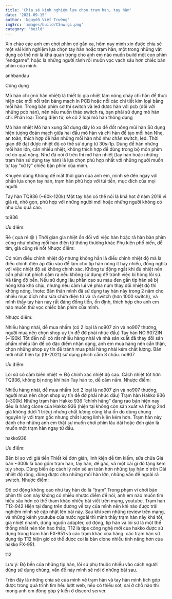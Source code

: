 ```yaml
---
title: 'Chia sẻ kinh nghiệm lựa chọn trạm hàn, tay hàn'
date: '2021-09-15'
author: 'Nguyễn Viết Trường'
imgSrc: 'images/build/C5nwrgi.png'
category: 'build'
---
```

Xin chào các anh em chơi phím cơ gần xa, hôm nay mình xin được chia sẻ một vài kinh nghiệm lựa chọn tay hàn hoặc trạm hàn, một trong những vật dụng có thể nói là khá quan trọng cho anh em nào muốn build một con phím “endgame”, hoặc là những người rảnh rỗi muốn vọc vạch sâu hơn chiếc bàn phím của mình.

anhbandau

Công dụng

Mỏ hàn chì (mỏ hàn nhiệt) là thiết bị gia nhiệt làm nóng chảy chì hàn để thực hiện các mối nối trên bảng mạch in PCB hoặc nối các chi tiết kim loại bằng mối hàn.
Trong bàn phím cơ thì switch và led được hàn với pcb (đối với những pcb hàn), nên nếu muốn tháo switch ra, bạn phải sử dụng mỏ hàn chì.
Phân loại
Trong điện tử, sẽ có 2 loại mỏ hàn thông dụng

Mỏ hàn nhiệt	Mỏ hàn xung
Sử dụng dây lò xo để đốt nóng mũi hàn	Sử dụng hiện tượng đoản mạch giữa hai đầu mỏ hàn và chì hàn để tạo mối hàn
Nhẹ, an toàn, thích hợp để hàn những mối hàn nhỏ như chân switch, led. Thời gian để đạt được nhiệt độ có thể sử dụng từ 30s-1p.	Dùng để hàn những mối hàn lớn, cần nhiều nhiệt, không thích hợp để dùng trong bộ môn phím cơ do quá nặng.
Như đã nói ở trên thì mở hàn nhiệt (tay hàn hoặc những trạm hàn sử dụng tay hàn) là lựa chọn phù hợp nhất với những người muốn tự tay “xử lý” chiếc bàn phím của mình.

Khuyên dùng
Không để mất thời gian của anh em, mình sẽ đến ngay với phần lựa chọn tay hàn, trạm hàn phù hợp với túi tiền, mục đích của mọi người.

Tay hàn TQ936 (~60k-120k)
Một tay hàn có thể nói là khá hot ở năm 2019 vì giá rẻ, nhỏ gọn, phù hợp với những người mới hoặc những người không có nhu cầu quá cao.

tq936

Ưu điểm:

Rẻ ( quá rẻ 😆 )
Thời gian gia nhiệt ổn đối với việc hàn hoặc rã hàn bàn phím cũng như những mối hàn điện tử thông thường khác
Phụ kiện phổ biến, dễ tìm, giá cũng rẻ nốt
Nhược điểm:

Có núm điều chỉnh nhiệt độ nhưng không hẳn là điều chỉnh nhiệt độ mà là điều chỉnh điện áp đầu vào để làm cho tip hàn nóng ít hay nhiều, đồng nghĩa với việc nhiệt độ sẽ không chính xác.
Không tự động ngắt khi đủ nhiệt nên cần phải rút phích cắm ra nếu không sử dụng để tránh việc bị hỏng lõi sứ. Và tăng độ bền.
Nếu sử dụng lâu phần cao su màu đen gần tip hàn sẽ bị nóng khá khó chịu, nhưng nếu cầm lui về phía núm thay đổi nhiệt độ thì không nóng.
!note: Bản thân mình đã sử dụng tay hàn này trong 2 năm cho nhiều mục đích như sửa chữa điện tử và rã switch (hơn 1000 switch), và mình thấy tay hàn này rất đáng đồng tiền, ổn định, thích hợp cho anh em nào muốn thử vọc chiếc bàn phím của mình.

Nhược điểm:

Nhiều hàng nhái, dễ mua nhầm (có 2 loại là no907 zin và no907 thường, người mua nên chọn shop uy tín đễ đỡ phải nhức đầu)
Tay hàn NO.907ZIN (~190k)
Tốt đến nỗi có rất nhiều hàng nhái và nhà sản xuất đã thay đổi sản phẩm nhiều lần để có đặc điểm nhận dạng, anh em mua hàng nên cẩn thận, chọn những shop uy tín để tránh mua phải hàng nhái kém chất lượng. Bản mới nhất hiện tại (t8-2021) sử dụng phích cắm 3 chấu. no907

Ưu điểm:

Lõi sữ có cảm biến nhiệt => Độ chính xác nhiệt độ cao.
Cách nhiệt tốt hơn TQ936, không bị nóng khi hàn
Tay hàn to, dễ cầm nắm.
Nhược điểm:

Nhiều hàng nhái, dễ mua nhầm (có 2 loại là no907 zin và no907 thường, người mua nên chọn shop uy tín đễ đỡ phải nhức đầu)
Trạm hàn Hakko 936 (~300k)
Những trạm hàn Hakko 936 “chính hãng” đang rao bán hiện nay đều là hàng clone của Hakko 936 (hiện tại không còn sản xuất và hàng 2nd giá không dưới 1 triệu) nhưng chất lượng cũng khá ổn do dùng chung nguyên lý với trạm gốc nhưng chất lượng linh kiện kém hơn. Trạm hàn này dành cho những anh em thật sự muốn chơi phím lâu dài hoặc đơn giản là muốn một trạm hàn ngay từ đầu.

hakko936

Ưu điểm:

Bền bỉ so với giá tiền
Thiết kế đơn giản, linh kiện dễ tìm kiếm, sửa chữa
Giá bán ~300k là bao gồm trạm hàn, tay hàn, đế gác, và một cái gì đó tặng kèm tùy shop.
Dùng biến áp cách lý nên sẽ an toàn hơn những tay hàn ở trên
Dải nhiệt độ rộng, dùng được cho những mối hàn lớn, những vấn đề ngoài rã switch.
Nhược điểm:

Độ cơ động không cao như tay hàn do là “trạm”
Trong phạm vi chơi bàn phím thì con này không có nhiều nhược điểm để nói, anh em nào muốn tìm hiểu sâu hơn có thể tham khảo nhiều bài viết trên mạng, youtube.
Trạm hàn T12-942
Hiện tại đang trên đường về tay của mình nên khi nào được trải nghiệm mình sẽ cập nhật lên bài này. Sau khi xem những review trên mạng, và những kênh youtube của nước ngoài thì mình thấy trạm hàn này khá tốt, gia nhiệt nhanh, dùng nguồn adapter, cơ động, tip hàn và lõi sứ là một thể thống nhất nên tổn hao thấp, T12 là tips công nghệ mới của hakko được sử dụng trong trạm hàn FX-951 và các trạm khác của hãng. các trạm hàn sử dụng típ T12 hiện giờ có thể được coi là bản clone nhiều tính năng hơn của hakko FX-951.

t12

Lưu ý: Độ bền của những tip hàn, lõi sứ phụ thuộc nhiều vào cách người dùng sử dụng chúng, vấn đề này mình sẽ nói ở những bài sau.

Trên đây là những chia sẻ của mình về trạm hàn và tay hàn mình tích góp được trong quá trình tìm hểu lướt web, nếu có thiếu sót, sai ở chỗ nào thì mong anh em đóng góp ý kiến ở discord server.
